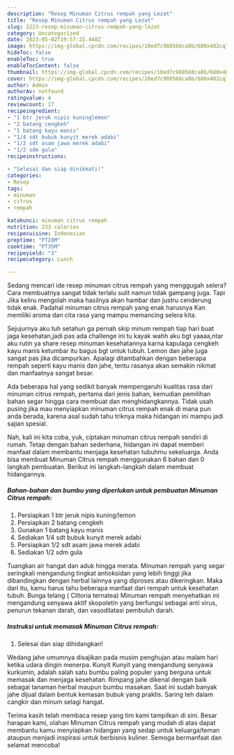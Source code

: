 ```yaml
---
description: "Resep Minuman Citrus rempah yang Lezat"
title: "Resep Minuman Citrus rempah yang Lezat"
slug: 1223-resep-minuman-citrus-rempah-yang-lezat
category: Uncategorized
date: 2023-05-02T19:57:22.448Z
image: https://img-global.cpcdn.com/recipes/10ed7c988568ca8b/680x482cq70/minuman-citrus-rempah-foto-resep-utama.jpg
hideToc: false
enableToc: true
enableTocContent: false
thumbnail: https://img-global.cpcdn.com/recipes/10ed7c988568ca8b/680x482cq70/minuman-citrus-rempah-foto-resep-utama.jpg
cover: https://img-global.cpcdn.com/recipes/10ed7c988568ca8b/680x482cq70/minuman-citrus-rempah-foto-resep-utama.jpg
author: Admin
authorAv: notfound
ratingvalue: 4
reviewcount: 17
recipeingredient:
- "1 btr jeruk nipis kuninglemon"
- "2 batang cengkeh"
- "1 batang kayu manis"
- "1/4 sdt bubuk kunyit merek adabi"
- "1/2 sdt asam jawa merek adabi"
- "1/2 sdm gula"
recipeinstructions:

- "Selesai dan siap dinikmati!"
categories:
- Resep
tags:
- minuman
- citrus
- rempah

katakunci: minuman citrus rempah 
nutrition: 233 calories
recipecuisine: Indonesian
preptime: "PT28M"
cooktime: "PT35M"
recipeyield: "3"
recipecategory: Lunch

---
```



Sedang mencari ide resep minuman citrus rempah yang menggugah selera? Cara membuatnya sangat tidak terlalu sulit namun tidak gampang juga. Tapi Jika keliru mengolah maka hasilnya akan hambar dan justru cenderung tidak enak. Padahal minuman citrus rempah yang enak harusnya Kan memiliki aroma dan cita rasa yang mampu memancing selera kita.


Sejujurnya aku tuh setahun ga pernah skip minum rempah tiap hari buat jaga kesehatan,jadi pas ada challenge ini tu kayak wahh aku bgt yaaaa,ntar aku rutin ya share resep minuman kesehatannya karna kapulaga cengkeh kayu manis ketumbar itu bagus bgt untuk tubuh. Lemon dan jahe juga sangat pas jika dicampurkan. Apalagi ditambahkan dengan beberapa rempah seperti kayu manis dan jahe, tentu rasanya akan semakin nikmat dan manfaatnya sangat besar.

Ada beberapa hal yang sedikit banyak mempengaruhi kualitas rasa dari minuman citrus rempah, pertama dari jenis bahan, kemudian pemilihan bahan segar hingga cara membuat dan menghidangkannya. Tidak usah pusing jika mau menyiapkan minuman citrus rempah enak di mana pun anda berada, karena asal sudah tahu triknya maka hidangan ini mampu jadi sajian spesial.


Nah, kali ini kita coba, yuk, ciptakan minuman citrus rempah sendiri di rumah. Tetap dengan bahan sederhana, hidangan ini dapat memberi manfaat dalam membantu menjaga kesehatan tubuhmu sekeluarga. Anda bisa membuat Minuman Citrus rempah menggunakan 6 bahan dan 0 langkah pembuatan. Berikut ini langkah-langkah dalam membuat hidangannya.

<!--inarticleads1-->

##### Bahan-bahan dan bumbu yang diperlukan untuk pembuatan Minuman Citrus rempah:

1. Persiapkan 1 btr jeruk nipis kuning/lemon
1. Persiapkan 2 batang cengkeh
1. Gunakan 1 batang kayu manis
1. Sediakan 1/4 sdt bubuk kunyit merek adabi
1. Persiapkan 1/2 sdt asam jawa merek adabi
1. Sediakan 1/2 sdm gula


Tuangkan air hangat dan aduk hingga merata. Minuman rempah yang segar seringkali mengandung tingkat antioksidan yang lebih tinggi jika dibandingkan dengan herbal lainnya yang diproses atau dikeringkan. Maka dari itu, kamu harus tahu beberapa manfaat dari rempah untuk kesehatan tubuh. Bunga telang ( Clitoria ternatea) Minuman rempah menyehatkan ini mengandung senyawa aktif skopoletin yang berfungsi sebagai anti virus, penurun tekanan darah, dan vasodilatasi pembuluh darah. 

<!--inarticleads2-->

##### Instruksi untuk memasak Minuman Citrus rempah:


1. Selesai dan siap dihidangkan!

Wedang jahe umumnya disajikan pada musim penghujan atau malam hari ketika udara dingin menerpa. Kunyit Kunyit yang mengandung senyawa kurkumin, adalah salah satu bumbu paling populer yang berguna untuk memasak dan menjaga kesehatan. Rimpang jahe dikenal dengan baik sebagai tanaman herbal maupun bumbu masakan. Saat ini sudah banyak jahe dijual dalam bentuk kemasan bubuk yang praktis. Saring teh dalam cangkir dan minum selagi hangat. 

Terima kasih telah membaca resep yang tim kami tampilkan di sini. Besar harapan kami, olahan Minuman Citrus rempah yang mudah di atas dapat membantu kamu menyiapkan hidangan yang sedap untuk keluarga/teman ataupun menjadi inspirasi untuk berbisnis kuliner. Semoga bermanfaat dan selamat mencoba!
